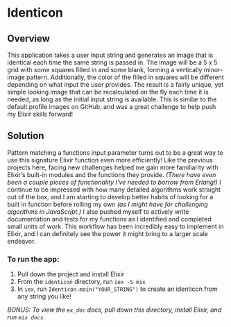 # Identicon

## Overview
This application takes a user input string and generates an image that is identical each time the same string is passed in. The image will be a 5 x 5 grid with some squares filled in and some blank, forming a vertically minor-image pattern. Additionally, the color of the filled in squares will be different depending on what input the user provides. The result is a fairly unique, yet simple looking image that can be recalculated on the fly each time it is needed, as long as the initial input string is available. This is similar to the default profile images on GitHub, and was a great challenge to help push my Elixir skills forward!

## Solution
Pattern matching a functions input parameter turns out to be a great way to use this signature Elixir function even more efficiently! Like the previous projects here, facing new challenges helped me gain more familiarity with Elixir’s built-in modules and the functions they provide. _(There have even been a couple pieces of functionality I've needed to borrow from Erlang!)_ I continue to be impressed with how many detailed algorithms work straight out of the box, and I am starting to develop better habits of looking for a built in function before rolling my own *_(as I might have for challenging algorithms in JavaScript.)_* I also pushed myself to actively write documentation and tests for my functions as I identified and completed small units of work. This workflow has been incredibly easy to implement in Elixir, and I can definitely see the power it might bring to a larger scale endeavor. 

### To run the app:
1. Pull down the project and install Elixir
2. From the `identicon` directory, run `iex -S mix`
3. In `iex`, run `Identicon.main("YOUR_STRING")` to create an identicon from any string you like!

_BONUS: To view the `ex_doc` docs, pull down this directory, install Elixir, and run `mix docs`._
